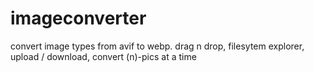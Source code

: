 # imageconverter
convert image types from avif to webp. drag n drop, filesytem explorer, upload / download, convert (n)-pics at a time
